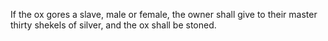 If the ox gores a slave, male or female, the owner shall give to their master thirty shekels of silver, and the ox shall be stoned.
